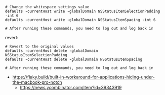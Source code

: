 ```
# Change the whitespace settings value
defaults -currentHost write -globalDomain NSStatusItemSelectionPadding -int 6
defaults -currentHost write -globalDomain NSStatusItemSpacing -int 6

# After running these commands, you need to log out and log back in
```

revert:

```
# Revert to the original values
defaults -currentHost delete -globalDomain NSStatusItemSelectionPadding
defaults -currentHost delete -globalDomain NSStatusItemSpacing

# After running these commands, you need to log out and log back in
```

- https://flaky.build/built-in-workaround-for-applications-hiding-under-the-macbook-pro-notch
  - https://news.ycombinator.com/item?id=39343919
